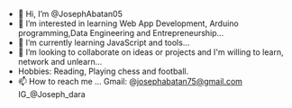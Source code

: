 - 👋 Hi, I’m @JosephAbatan05
- 👀 I’m interested in learning Web App Development, Arduino programming,Data Engineering and Entrepreneurship...
- 🌱 I’m currently learning JavaScript and tools...
- 💞️ I’m looking to collaborate on ideas or projects and I'm willing to learn, network and unlearn...
- Hobbies: Reading, Playing chess and football.
- 📫 How to reach me 
 ... Gmail: @josephabatan75@gmail.com
IG_@Joseph_dara

<!---
JosephAbatan05/JosephAbatan05 is a ✨ special ✨ repository because its `README.md` (this file) appears on your GitHub profile.
You can click the Preview link to take a look at your changes.
--->

